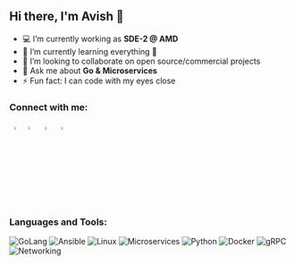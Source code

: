 ## Hi there, I'm Avish 👋 

- 💻 I’m currently working as **SDE-2 @ AMD**
- 🌱 I’m currently learning everything 🤣
- 👯 I’m looking to collaborate on open source/commercial projects
- 💬 Ask me about **Go & Microservices**
- ⚡ Fun fact: I can code with my eyes close

### Connect with me:

&nbsp; [<img src="https://img.icons8.com/color/48/000000/twitter.png" width="3.5%"/>](https://twitter.com/ImAvi34)&nbsp; [<img src="https://img.icons8.com/color/48/000000/linkedin.png" width="3.5%"/>](https://www.linkedin.com/in/avish-porwal-14975b175/) &nbsp; [<img src="https://img.icons8.com/fluent/48/000000/facebook-new.png" width="3.5%"/>](https://www.facebook.com/avish.porwal/) &nbsp; [<img src="https://img.icons8.com/fluent/48/000000/instagram-new.png" width="3.5%"/>](https://www.instagram.com/avissshhhhh/)

### Languages and Tools:

![GoLang](https://img.shields.io/badge/-Golang-00ADD8?logo=go&logoColor=white)
![Ansible](https://img.shields.io/badge/Ansible-20232A?logo=ansible&logoColor=61DAFB)
![Linux](https://img.shields.io/badge/Linux-%23DD0031.svg?logo=Linux&logoColor=white)
![Microservices](https://img.shields.io/badge/Microservices-316192?logo=microservices&logoColor=white)
![Python](https://img.shields.io/badge/-Python-231F20?logo=Python&logoColor=white)
![Docker](https://img.shields.io/badge/-Docker-2496ED?logo=docker&logoColor=white)
![gRPC](https://img.shields.io/badge/gRPC-232F3E?logo=grpc)
![Networking](https://img.shields.io/badge/Networking-F7DF1E?logo=Networking&logoColor=black)
